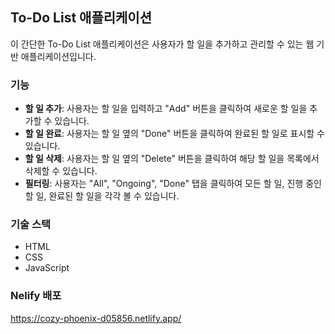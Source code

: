## To-Do List 애플리케이션

이 간단한 To-Do List 애플리케이션은 사용자가 할 일을 추가하고 관리할 수 있는 웹 기반 애플리케이션입니다.

### 기능

- **할 일 추가**: 사용자는 할 일을 입력하고 "Add" 버튼을 클릭하여 새로운 할 일을 추가할 수 있습니다.
- **할 일 완료**: 사용자는 할 일 옆의 "Done" 버튼을 클릭하여 완료된 할 일로 표시할 수 있습니다.
- **할 일 삭제**: 사용자는 할 일 옆의 "Delete" 버튼을 클릭하여 해당 할 일을 목록에서 삭제할 수 있습니다.
- **필터링**: 사용자는 "All", "Ongoing", "Done" 탭을 클릭하여 모든 할 일, 진행 중인 할 일, 완료된 할 일을 각각 볼 수 있습니다.

### 기술 스택

- HTML
- CSS
- JavaScript


### Nelify 배포
https://cozy-phoenix-d05856.netlify.app/
